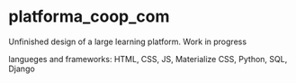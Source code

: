 # platforma_coop_com

Unfinished design of a large learning platform. Work in progress

langueges and frameworks: HTML, CSS, JS, Materialize CSS, Python, SQL, Django

